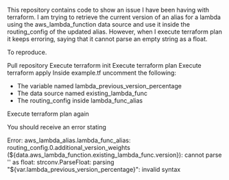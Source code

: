 This repository contains code to show an issue I have been having with terraform. I am trying to retrieve the current version of an alias for a lambda using the aws_lambda_function data source and use it inside the routing_config of the updated alias. However, when I execute terraform plan it keeps erroring, saying that it cannot parse an empty string as a float.

To reproduce.

Pull repository
Execute terraform init
Execute terraform plan
Execute terraform apply
Inside example.tf uncomment the following:
* The variable named lambda_previous_version_percentage
* The data source named existing_lambda_func
* The routing_config inside lambda_func_alias

Execute terraform plan again

You should receive an error stating

Error: aws_lambda_alias.lambda_func_alias: routing_config.0.additional_version_weights (${data.aws_lambda_function.existing_lambda_func.version}): cannot parse '' as float: strconv.ParseFloat: parsing "${var.lambda_previous_version_percentage}": invalid syntax